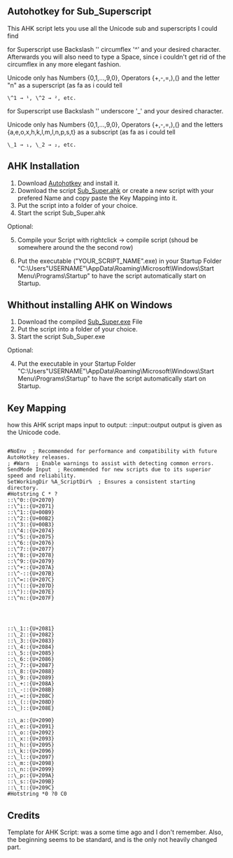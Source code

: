 ## Autohotkey for Sub_Superscript
This AHK script lets you use all the Unicode sub and superscripts I could find

for Superscript use Backslash '\' circumflex '^' and your desired character. Afterwards you will also need to type a Space, since i couldn't get rid of the circumflex in any more elegant fashion. 

Unicode only has Numbers {0,1,...,9,0}, Operators {+,-,=,),(} and the letter "n" as a superscript (as fa as i could tell
```
\^1 → ¹, \^2 → ², etc.
```
for Superscript use Backslash '\' underscore '_' and your desired character.

Unicode only has Numbers {0,1,...,9,0}, Operators {+,-,=,),(} and the letters {a,e,o,x,h,k,l,m,l,n,p,s,t} as a subscript (as fa as i could tell
```
\_1 → ₁, \_2 → ₂, etc.
```


## AHK Installation

  1. Download [Autohotkey](https://www.autohotkey.com/download/) and install it. 
  2. Download the script [Sub_Super.ahk](https://github.com/PCBaum/ahk_unicode_sub_superscript/blob/main/Sub_Super.ahk)
   or create a new script with your prefered Name and copy paste the Key Mapping into it.
  3. Put the script into a folder of your choice. 
  4. Start the script Sub_Super.ahk 
  
  Optional: 
  
  5. Compile your Script with rightclick → compile script (shoud be somewhere around the the second row)
  
  6. Put the executable ("YOUR_SCRIPT_NAME".exe) in your Startup Folder "C:\Users\"USERNAME"\AppData\Roaming\Microsoft\Windows\Start Menu\Programs\Startup" to have the script automatically start on Startup.
  
  
## Whithout installing AHK on Windows

  1. Download the compiled [Sub_Super.exe](https://github.com/PCBaum/ahk_unicode_sub_superscript/raw/main/Sub_Super.exe) File
  2. Put the script into a folder of your choice.
  3. Start the script Sub_Super.exe
  
  Optional:
  
  4.  Put the executable in your Startup Folder "C:\Users\"USERNAME"\AppData\Roaming\Microsoft\Windows\Start Menu\Programs\Startup" to have the script automatically start on Startup.

## Key Mapping 

how this AHK script maps input to output: 
::input::output   output is given as the Unicode code.

```

#NoEnv  ; Recommended for performance and compatibility with future AutoHotkey releases.
; #Warn  ; Enable warnings to assist with detecting common errors.
SendMode Input  ; Recommended for new scripts due to its superior speed and reliability.
SetWorkingDir %A_ScriptDir%  ; Ensures a consistent starting directory.
#Hotstring C * ?
::\^0::{U+2070}
::\^i::{U+2071}
::\^1::{U+00B9}
::\^2::{U+00B2}
::\^3::{U+00B3}
::\^4::{U+2074}
::\^5::{U+2075}
::\^6::{U+2076}
::\^7::{U+2077}
::\^8::{U+2078}
::\^9::{U+2079}
::\^+::{U+207A}
::\^-::{U+207B}
::\^=::{U+207C}
::\^(::{U+207D}
::\^)::{U+207E}
::\^n::{U+207F}




::\_1::{U+2081}
::\_2::{U+2082}
::\_3::{U+2083}
::\_4::{U+2084}
::\_5::{U+2085}
::\_6::{U+2086}
::\_7::{U+2087}
::\_8::{U+2088}
::\_9::{U+2089}
::\_+::{U+208A}
::\_-::{U+208B}
::\_=::{U+208C}
::\_(::{U+208D}
::\_)::{U+208E}

::\_a::{U+2090}
::\_e::{U+2091}
::\_o::{U+2092}
::\_x::{U+2093}
::\_h::{U+2095}
::\_k::{U+2096}
::\_l::{U+2097}
::\_m::{U+2098}
::\_n::{U+2099}
::\_p::{U+209A}
::\_s::{U+209B}
::\_t::{U+209C}
#Hotstring *0 ?0 C0

```

## Credits

Template for AHK Script: was a some time ago and I don't remember. Also, the beginning seems to be standard, and is the only not heavily changed part.

